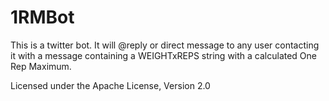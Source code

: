 1RMBot
======
This is a twitter bot. It will @reply or direct message to any user contacting it with a message containing a WEIGHTxREPS string with a calculated One Rep Maximum.

Licensed under the Apache License, Version 2.0